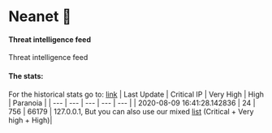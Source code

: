 # Neanet :hocho:
#### Threat intelligence feed
Threat intelligence feed

#### The stats:
For the historical stats go to: [link](/stats.csv)
| Last Update | Critical IP | Very High | High | Paranoia |
| --- | --- | --- | --- | --- |
| 2020-08-09 16:41:28.142836 | 24 | 756 | 66179 | 127.0.0.1, But you can also use our mixed [list](https://raw.githubusercontent.com/JavaGarcia/Neanet/master/blacklists/neanet_all.txt) (Critical + Very high + High)|








